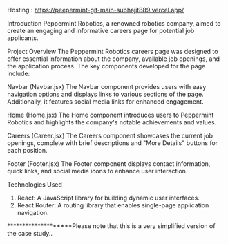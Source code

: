 Hosting : https://peepermint-git-main-subhajit889.vercel.app/

Introduction
Peppermint Robotics, a renowned robotics company, aimed to create an engaging and informative careers page for potential job applicants. 


Project Overview
The Peppermint Robotics careers page was designed to offer essential information about the company, available job openings, and the application process. The key components developed for the page include:

Navbar (Navbar.jsx)
The Navbar component provides users with easy navigation options and displays links to various sections of the page. Additionally, it features social media links for enhanced engagement.

Home (Home.jsx)
The Home component introduces users to Peppermint Robotics and highlights the company's notable achievements and values.

Careers (Career.jsx)
The Careers component showcases the current job openings, complete with brief descriptions and "More Details" buttons for each position.

Footer (Footer.jsx)
The Footer component displays contact information, quick links, and social media icons to enhance user interaction.

Technologies Used
1. React: A JavaScript library for building dynamic user interfaces.
2. React Router: A routing library that enables single-page application navigation.

********************Please note that this is a very simplified version of the case study..
